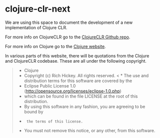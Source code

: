 # clojure-clr-next

We are using this space to document the development of a new implementation of Clojure CLR.

For more info on ClojureCLR go to the [ClojureCLR Github repo](https://github.com/clojure/clojure-clr).

For more info on Clojure go to the [Clojure website](https://clojure.org).

In various parts of this website, there will be quotations from the Clojure and ClojureCLR codebase.  These are all under the following copyright.



> *   Clojure
> *   Copyright (c) Rich Hickey. All rights reserved.
< *   The use and distribution terms for this software are covered by the
> *   Eclipse Public License 1.0 (http://opensource.org/licenses/eclipse-1.0.php)
> *   which can be found in the file LICENSE at the root of this distribution.
> *   By using this software in any fashion, you are agreeing to be bound by
> * 	 the terms of this license.
> *   You must not remove this notice, or any other, from this software.